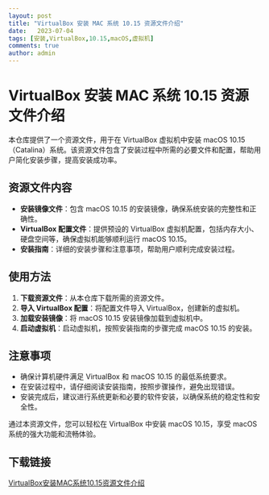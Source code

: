 ```yaml
---
layout: post
title: "VirtualBox 安装 MAC 系统 10.15 资源文件介绍"
date:   2023-07-04
tags: [安装,VirtualBox,10.15,macOS,虚拟机]
comments: true
author: admin
---
```

# VirtualBox 安装 MAC 系统 10.15 资源文件介绍

本仓库提供了一个资源文件，用于在 VirtualBox 虚拟机中安装 macOS 10.15（Catalina）系统。该资源文件包含了安装过程中所需的必要文件和配置，帮助用户简化安装步骤，提高安装成功率。

## 资源文件内容

- **安装镜像文件**：包含 macOS 10.15 的安装镜像，确保系统安装的完整性和正确性。
- **VirtualBox 配置文件**：提供预设的 VirtualBox 虚拟机配置，包括内存大小、硬盘空间等，确保虚拟机能够顺利运行 macOS 10.15。
- **安装指南**：详细的安装步骤和注意事项，帮助用户顺利完成安装过程。

## 使用方法

1. **下载资源文件**：从本仓库下载所需的资源文件。
2. **导入 VirtualBox 配置**：将配置文件导入 VirtualBox，创建新的虚拟机。
3. **加载安装镜像**：将 macOS 10.15 安装镜像加载到虚拟机中。
4. **启动虚拟机**：启动虚拟机，按照安装指南的步骤完成 macOS 10.15 的安装。

## 注意事项

- 确保计算机硬件满足 VirtualBox 和 macOS 10.15 的最低系统要求。
- 在安装过程中，请仔细阅读安装指南，按照步骤操作，避免出现错误。
- 安装完成后，建议进行系统更新和必要的软件安装，以确保系统的稳定性和安全性。

通过本资源文件，您可以轻松在 VirtualBox 中安装 macOS 10.15，享受 macOS 系统的强大功能和流畅体验。

## 下载链接

[VirtualBox安装MAC系统10.15资源文件介绍](https://pan.quark.cn/s/f843102cde68)